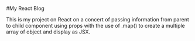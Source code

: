 #My React Blog

This is my project on React on a concert of passing information
from parent to child component using props with the use of .map()
to create a multiple array of object and display as JSX. 
